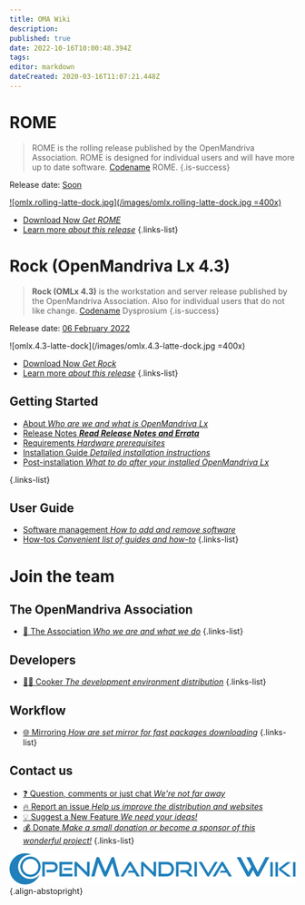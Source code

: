 ```yaml
---
title: OMA Wiki
description: 
published: true
date: 2022-10-16T10:00:48.394Z
tags: 
editor: markdown
dateCreated: 2020-03-16T11:07:21.448Z
---
```


# ROME

> ROME is the rolling release published by the OpenMandriva Association. ROME is designed for individual users and will have more up to date software. [Codename](/policies/codename) ROME.
{.is-success}

Release date:  [Soon](https://www.openmandriva.org/91)
 
[![omlx.rolling-latte-dock.jpg](/images/omlx.rolling-latte-dock.jpg =400x)](/images/omlx.rolling-latte-dock.jpg) 


- [Download Now *Get ROME*](/distribution/releases/omlx43/download)
- [Learn more *about this release*](/distribution/releases/omlxrolling) 
{.links-list}

# Rock (OpenMandriva Lx 4.3)

>  **Rock (OMLx 4.3)** is the workstation and server release published by the OpenMandriva Association. Also for individual users that do not like change. [Codename](/policies/codename) Dysprosium
{.is-success}

Release date:  [06 February 2022](https://www.openmandriva.org/en/news/article/openmandriva-lx-4-3-released)

![omlx.4.3-latte-dock](/images/omlx.4.3-latte-dock.jpg =400x)


- [Download Now *Get Rock*](/distribution/releases/omlx43/download)
- [Learn more *about this release*](/distribution/releases/omlx43) 
{.links-list}

## Getting Started

- [About *Who are we and what is OpenMandriva Lx*](/distribution)
- [Release Notes ***Read Release Notes and Errata***](/distribution/releases/current)
- [Requirements *Hardware prerequisites*](/distribution/install/requirements/)
- [Installation Guide *Detailed installation instructions*](/distribution/install/)
- [Post-installation *What to do after your installed OpenMandriva Lx*](/distribution/install/post-install)

{.links-list}

## User Guide

- [Software management *How to add and remove software*](/distribution/guides/software-management)
- [How-tos *Convenient list of guides and how-to*](/distribution/guides/how-tos)
{.links-list}

# Join the team

## The OpenMandriva Association
- [:book: The Association *Who we are and what we do*](/team/association)
{.links-list}

## Developers

- [:woman_cook: Cooker *The development environment distribution*](/team/dev/cooker)
{.links-list}

## Workflow
- [:globe_with_meridians: Mirroring *How are set mirror for fast packages downloading*](/en/team/infra/mirroring)
{.links-list}

## Contact us
- [:question: Question, comments or just chat *We're not far away*](/team/chat)
- [:fire: Report an issue *Help us improve the distribution and websites*](/team/qa/report-bug)
- [:bulb: Suggest a New Feature *We need your ideas!*](/team/chat)
- [:moneybag: Donate *Make a small donation or become a sponsor of this wonderful project!*](https://www.openmandriva.org/en/Donate)
{.links-list}

![openmandriva-wiki.svg](/logo/openmandriva-wiki.svg){.align-abstopright}